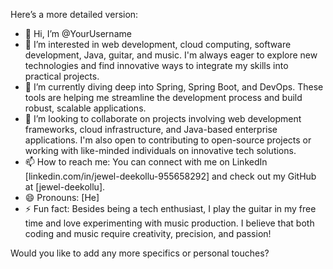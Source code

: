 Here’s a more detailed version:

- 👋 Hi, I’m @YourUsername  
- 👀 I’m interested in web development, cloud computing, software development, Java, guitar, and music. I'm always eager to explore new technologies and find innovative ways to integrate my skills into practical projects.
- 🌱 I’m currently diving deep into Spring, Spring Boot, and DevOps. These tools are helping me streamline the development process and build robust, scalable applications.
- 💞️ I’m looking to collaborate on projects involving web development frameworks, cloud infrastructure, and Java-based enterprise applications. I'm also open to contributing to open-source projects or working with like-minded individuals on innovative tech solutions.
- 📫 How to reach me: You can connect with me on LinkedIn [linkedin.com/in/jewel-deekollu-955658292] and check out my GitHub at [jewel-deekollu].
- 😄 Pronouns: [He]
- ⚡ Fun fact: Besides being a tech enthusiast, I play the guitar in my free time and love experimenting with music production. I believe that both coding and music require creativity, precision, and passion!

Would you like to add any more specifics or personal touches?

